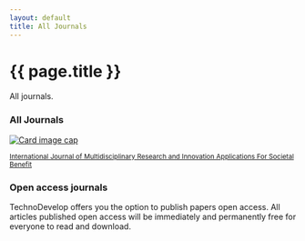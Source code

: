 ```yaml
---
layout: default
title: All Journals
---
```

<div class="jumbotron ssandh">
  <h1 class="display-3">{{ page.title }}</h1>
  <p class="lead">
    All journals.
  </p>
</div>

<div class="container docs-section">
  <h3 class="display-6">All Journals</h3>
  <div class="row">
    <div class="col-sm-6 col-md-3">
        <div class="card mb-3">
            <a href="{{ site.baseurl}}/journals/ijmriasb/">
                <img class="card-img-top" src="{{ site.baseurl }}/assets/img/j-frontpage.jpg" alt="Card image cap">
                <div class="card-body">
                    <p class="card-text"><small class="text-muted">International Journal of Multidisciplinary Research and Innovation Applications For Societal Benefit</small></p>
                </div>
            </a>
        </div>
    </div>
  </div>
</div>

<div class="container docs-section">
    <h3 class="display-6">Open access journals</h3>
    <p>TechnoDevelop offers you the option to publish papers open access. All articles published open access will be immediately and permanently free for everyone to read and download.</p>
</div>